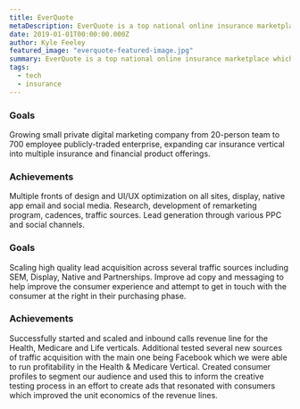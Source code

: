 ```yaml
---
title: EverQuote
metaDescription: EverQuote is a top national online insurance marketplace which we lead teams that developed the brand, UX, and marketing strategies that helped it become a billion dollar company publically traded business.
date: 2019-01-01T00:00:00.000Z
author: Kyle Feeley
featured_image: "everquote-featured-image.jpg"
summary: EverQuote is a top national online insurance marketplace which we lead teams that developed the brand, UX, and marketing strategies that helped it become a billion dollar company publically traded business.
tags:
  - tech
  - insurance
---
```

### Goals
Growing small private digital marketing company from 20-person team to 700 employee publicly-traded enterprise, expanding car insurance vertical into multiple insurance and financial product offerings.

### Achievements
Multiple fronts of design and UI/UX optimization on all sites, display, native app email and social media. Research, development of remarketing program, cadences, traffic sources. Lead generation through various PPC and social channels.

### Goals
Scaling high quality lead acquisition across several traffic sources including SEM, Display, Native and Partnerships. Improve ad copy and messaging to help improve the consumer experience and attempt to get in touch with the consumer at the right in their purchasing phase.

### Achievements
Successfully started and scaled and inbound calls revenue line for the Health, Medicare and Life verticals. Additional tested several new sources of traffic acquisition with the main one being Facebook which we were able to run profitability in the Health & Medicare Vertical. Created consumer profiles to segment our audience and used this to inform the creative testing process in an effort to create ads that resonated with consumers which improved the unit economics of the revenue lines.
